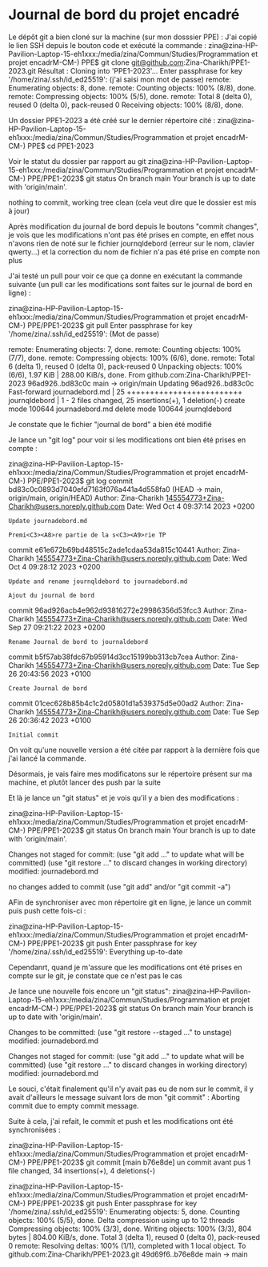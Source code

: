 # Journal de bord du projet encadré

Le dépôt git a bien cloné sur la machine (sur mon dosssier PPE) :
J'ai copié le lien SSH depuis le bouton code et exécuté la commande : 
zina@zina-HP-Pavilion-Laptop-15-eh1xxx:/media/zina/Commun/Studies/Programmation et projet encadrM-CM-) PPE$ git clone git@github.com:Zina-Charikh/PPE1-2023.git
Résultat : 
Cloning into 'PPE1-2023'...
Enter passphrase for key '/home/zina/.ssh/id_ed25519': (j'ai saisi mon mot de passe)
remote: Enumerating objects: 8, done.
remote: Counting objects: 100% (8/8), done.
remote: Compressing objects: 100% (5/5), done.
remote: Total 8 (delta 0), reused 0 (delta 0), pack-reused 0
Receiving objects: 100% (8/8), done.

Un dossier PPE1-2023 a été créé sur le dernier répertoire cité : 
zina@zina-HP-Pavilion-Laptop-15-eh1xxx:/media/zina/Commun/Studies/Programmation et projet encadrM-CM-) PPE$ cd PPE1-2023

Voir le statut du dossier par rapport au git 
zina@zina-HP-Pavilion-Laptop-15-eh1xxx:/media/zina/Commun/Studies/Programmation et projet encadrM-CM-) PPE/PPE1-2023$ git status
On branch main
Your branch is up to date with 'origin/main'.

nothing to commit, working tree clean (cela veut dire que le dossier est mis à jour)

Après modification du journal de bord depuis le boutons "commit changes", je vois que les modifications n'ont pas été prises en compte, en effet nous n'avons rien de noté sur le fichier journqldebord (erreur sur le nom, clavier qwerty...) et la correction du nom de fichier n'a pas été prise en compte non plus

J'ai testé un pull pour voir ce que ça donne en exécutant la commande suivante (un pull car les modifications sont faites sur le journal de bord en ligne) : 

zina@zina-HP-Pavilion-Laptop-15-eh1xxx:/media/zina/Commun/Studies/Programmation et projet encadrM-CM-) PPE/PPE1-2023$ git pull
Enter passphrase for key '/home/zina/.ssh/id_ed25519': (Mot de passe)

remote: Enumerating objects: 7, done.
remote: Counting objects: 100% (7/7), done.
remote: Compressing objects: 100% (6/6), done.
remote: Total 6 (delta 1), reused 0 (delta 0), pack-reused 0
Unpacking objects: 100% (6/6), 1.97 KiB | 288.00 KiB/s, done.
From github.com:Zina-Charikh/PPE1-2023
   96ad926..bd83c0c  main       -> origin/main
Updating 96ad926..bd83c0c
Fast-forward
 journadebord.md | 25 +++++++++++++++++++++++++
 journqldebord   |  1 -
 2 files changed, 25 insertions(+), 1 deletion(-)
 create mode 100644 journadebord.md
 delete mode 100644 journqldebord
 
 Je constate que le fichier "journal de bord" a bien été modifié 

Je lance un "git log" pour voir si les modifications ont bien été prises en compte :

zina@zina-HP-Pavilion-Laptop-15-eh1xxx:/media/zina/Commun/Studies/Programmation et projet encadrM-CM-) PPE/PPE1-2023$ git log
commit bd83c0c0893d7040efd7163f076a441a4d558fa0 (HEAD -> main, origin/main, origin/HEAD)
Author: Zina-Charikh <145554773+Zina-Charikh@users.noreply.github.com>
Date:   Wed Oct 4 09:37:14 2023 +0200

    Update journadebord.md
    
    Premi<C3><A8>re partie de la s<C3><A9>rie TP

commit e61e672b69bd48515c2ade1cdaa53da815c10441
Author: Zina-Charikh <145554773+Zina-Charikh@users.noreply.github.com>
Date:   Wed Oct 4 09:28:12 2023 +0200

    Update and rename journqldebord to journadebord.md
    
    Ajout du journal de bord

commit 96ad926acb4e962d93816272e29986356d53fcc3
Author: Zina-Charikh <145554773+Zina-Charikh@users.noreply.github.com>
Date:   Wed Sep 27 09:21:22 2023 +0200

    Rename Journal de bord to journaldebord

commit b5f57ab38fdc67b95914d3cc15199bb313cb7cea
Author: Zina-Charikh <145554773+Zina-Charikh@users.noreply.github.com>
Date:   Tue Sep 26 20:43:56 2023 +0100

    Create Journal de bord

commit 01cec628b85b4c1c2d05801d1a539375d5e00ad2
Author: Zina-Charikh <145554773+Zina-Charikh@users.noreply.github.com>
Date:   Tue Sep 26 20:36:42 2023 +0100

    Initial commit

On voit qu'une nouvelle version a été citée par rapport à la dernière fois que j'ai lancé la commande.

Désormais, je vais faire mes modificatons sur le répertoire présent sur ma machine, et plutôt lancer des push par la suite

Et là je lance un "git status" et je vois qu'il y a bien des modifications :

zina@zina-HP-Pavilion-Laptop-15-eh1xxx:/media/zina/Commun/Studies/Programmation et projet encadrM-CM-) PPE/PPE1-2023$ git status
On branch main
Your branch is up to date with 'origin/main'.

Changes not staged for commit:
  (use "git add <file>..." to update what will be committed)
  (use "git restore <file>..." to discard changes in working directory)
        modified:   journadebord.md

no changes added to commit (use "git add" and/or "git commit -a")


AFin de synchroniser avec mon répertoire git en ligne, je lance un commit puis push cette fois-ci :



zina@zina-HP-Pavilion-Laptop-15-eh1xxx:/media/zina/Commun/Studies/Programmation et projet encadrM-CM-) PPE/PPE1-2023$ git push
Enter passphrase for key '/home/zina/.ssh/id_ed25519':
Everything up-to-date


Cependanrt, quand je m'assure que les modifications ont été prises en compte sur le git, je constate que ce n'est pas le cas

Je lance une nouvelle fois encore un "git status":
zina@zina-HP-Pavilion-Laptop-15-eh1xxx:/media/zina/Commun/Studies/Programmation et projet encadrM-CM-) PPE/PPE1-2023$ git status
On branch main
Your branch is up to date with 'origin/main'.

Changes to be committed:
  (use "git restore --staged <file>..." to unstage)
        modified:   journadebord.md

Changes not staged for commit:
  (use "git add <file>..." to update what will be committed)
  (use "git restore <file>..." to discard changes in working directory)
        modified:   journadebord.md


Le souci, c'était finalement qu'il n'y avait pas eu de nom sur le commit, il y avait d'ailleurs le message suivant lors de mon "git commit" :
Aborting commit due to empty commit message.

Suite à cela, j'ai refait, le commit et push et les modifications ont été synchronisées :

zina@zina-HP-Pavilion-Laptop-15-eh1xxx:/media/zina/Commun/Studies/Programmation et projet encadrM-CM-) PPE/PPE1-2023$ git commit
[main b76e8de] un commit avant pus
 1 file changed, 34 insertions(+), 4 deletions(-)

zina@zina-HP-Pavilion-Laptop-15-eh1xxx:/media/zina/Commun/Studies/Programmation et projet encadrM-CM-) PPE/PPE1-2023$ git push
Enter passphrase for key '/home/zina/.ssh/id_ed25519':
Enumerating objects: 5, done.
Counting objects: 100% (5/5), done.
Delta compression using up to 12 threads
Compressing objects: 100% (3/3), done.
Writing objects: 100% (3/3), 804 bytes | 804.00 KiB/s, done.
Total 3 (delta 1), reused 0 (delta 0), pack-reused 0
remote: Resolving deltas: 100% (1/1), completed with 1 local object.
To github.com:Zina-Charikh/PPE1-2023.git
   49d69f6..b76e8de  main -> main

